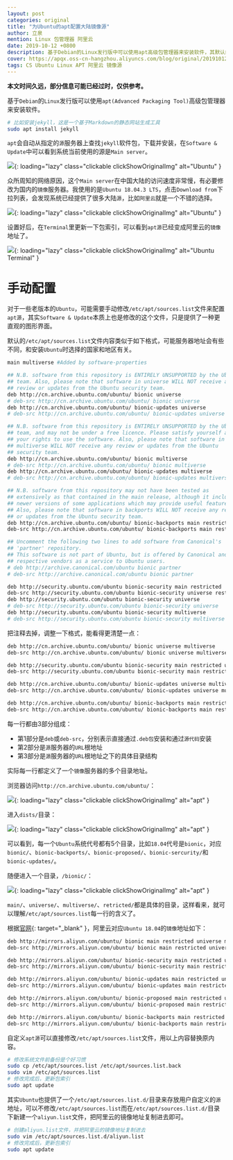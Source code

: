 ```yaml
---
layout: post
categories: original
title: "为Ubuntu的apt配置大陆镜像源"
author: 立泉
mention: Linux 包管理器 阿里云
date: 2019-10-12 +0800
description: 基于Debian的Linux发行版中可以使用apt高级包管理器来安装软件，其默认的源在中国大陆的访问速度非常慢，所以有必要修改到最近的镜像源，阿里云提供的镜像是一个不错的选择。
cover: https://apqx.oss-cn-hangzhou.aliyuncs.com/blog/original/20191012/ubuntu_settings_apt_thumb.webp
tags: CS Ubuntu Linux APT 阿里云 镜像源
---
```


 **本文时间久远，部分信息可能已经过时，仅供参考。**

基于`Debian`的`Linux`发行版可以使用`apt(Advanced Packaging Tool)`高级包管理器来安装软件。

```sh
# 比如安装jekyll，这是一个基于Markdown的静态网站生成工具
sudo apt install jekyll
```

`apt`会自动从指定的`源`服务器上查找`jekyll`软件包，下载并安装，在`Software & Update`中可以看到系统当前使用的源是`Main server`。

![](https://apqx.oss-cn-hangzhou.aliyuncs.com/blog/original/20191012/ubuntu_settings_apt_thumb.webp){: loading="lazy" class="clickable clickShowOriginalImg" alt="Ubuntu" }

众所周知的网络原因，这个`Main server`在中国大陆的访问速度非常慢，有必要修改为国内的`镜像`服务器。我使用的是`Ubuntu 18.04.3 LTS`，点击`Download from`下拉列表，会发现系统已经提供了很多大陆`源`，比如`阿里云`就是一个不错的选择。

![](https://apqx.oss-cn-hangzhou.aliyuncs.com/blog/original/20191012/ubuntu_settings_apt_source.webp){: loading="lazy" class="clickable clickShowOriginalImg" alt="Ubuntu" }

设置好后，在`Terminal`里更新一下包索引，可以看到`apt源`已经变成阿里云的`镜像`地址了。

![](https://apqx.oss-cn-hangzhou.aliyuncs.com/blog/original/20191012/ubuntu_terminal_apt_update_thumb.webp){: loading="lazy" class="clickable clickShowOriginalImg" alt="Ubuntu Terminal" }

# 手动配置

对于一些老版本的`Ubuntu`，可能需要手动修改`/etc/apt/sources.list`文件来配置`apt源`，其实`Software & Update`本质上也是修改的这个文件，只是提供了一种更直观的图形界面。

默认的`/etc/apt/sources.list`文件内容类似于如下格式，可能服务器地址会有些不同，和安装`Ubuntu`时选择的国家和地区有关。

```sh
main multiverse #Added by software-properties

## N.B. software from this repository is ENTIRELY UNSUPPORTED by the Ubuntu
## team. Also, please note that software in universe WILL NOT receive any
## review or updates from the Ubuntu security team.
deb http://cn.archive.ubuntu.com/ubuntu/ bionic universe
# deb-src http://cn.archive.ubuntu.com/ubuntu/ bionic universe
deb http://cn.archive.ubuntu.com/ubuntu/ bionic-updates universe
# deb-src http://cn.archive.ubuntu.com/ubuntu/ bionic-updates universe

## N.B. software from this repository is ENTIRELY UNSUPPORTED by the Ubuntu 
## team, and may not be under a free licence. Please satisfy yourself as to 
## your rights to use the software. Also, please note that software in 
## multiverse WILL NOT receive any review or updates from the Ubuntu
## security team.
deb http://cn.archive.ubuntu.com/ubuntu/ bionic multiverse
# deb-src http://cn.archive.ubuntu.com/ubuntu/ bionic multiverse
deb http://cn.archive.ubuntu.com/ubuntu/ bionic-updates multiverse
# deb-src http://cn.archive.ubuntu.com/ubuntu/ bionic-updates multiverse

## N.B. software from this repository may not have been tested as
## extensively as that contained in the main release, although it includes
## newer versions of some applications which may provide useful features.
## Also, please note that software in backports WILL NOT receive any review
## or updates from the Ubuntu security team.
deb http://cn.archive.ubuntu.com/ubuntu/ bionic-backports main restricted universe multiverse
deb-src http://cn.archive.ubuntu.com/ubuntu/ bionic-backports main restricted universe multiverse #Added by software-properties

## Uncomment the following two lines to add software from Canonical's
## 'partner' repository.
## This software is not part of Ubuntu, but is offered by Canonical and the
## respective vendors as a service to Ubuntu users.
# deb http://archive.canonical.com/ubuntu bionic partner
# deb-src http://archive.canonical.com/ubuntu bionic partner

deb http://security.ubuntu.com/ubuntu bionic-security main restricted
deb-src http://security.ubuntu.com/ubuntu bionic-security universe restricted main multiverse #Added by software-properties
deb http://security.ubuntu.com/ubuntu bionic-security universe
# deb-src http://security.ubuntu.com/ubuntu bionic-security universe
deb http://security.ubuntu.com/ubuntu bionic-security multiverse
# deb-src http://security.ubuntu.com/ubuntu bionic-security multiverse
```

把注释去掉，调整一下格式，能看得更清楚一点：

```sh
deb http://cn.archive.ubuntu.com/ubuntu/ bionic universe multiverse
deb-src http://cn.archive.ubuntu.com/ubuntu/ bionic universe multiverse

deb http://security.ubuntu.com/ubuntu bionic-security main restricted universe multiverse
deb-src http://security.ubuntu.com/ubuntu bionic-security main restricted universe multiverse 

deb http://cn.archive.ubuntu.com/ubuntu/ bionic-updates universe multiverse
deb-src http://cn.archive.ubuntu.com/ubuntu/ bionic-updates universe multiverse

deb http://cn.archive.ubuntu.com/ubuntu/ bionic-backports main restricted universe multiverse
deb-src http://cn.archive.ubuntu.com/ubuntu/ bionic-backports main restricted universe multiverse
```

每一行都由3部分组成：

* 第1部分是`deb`或`deb-src`，分别表示直接通过`.deb包`安装和通过`源代码`安装
* 第2部分是`源`服务器的`URL`根地址
* 第3部分是`源`服务器的`URL`根地址之下的具体目录结构

实际每一行都定义了一个`镜像`服务器的多个目录地址。

浏览器访问`http://cn.archive.ubuntu.com/ubuntu/`：

![](https://apqx.oss-cn-hangzhou.aliyuncs.com/blog/original/20191012/ubuntu_apt_cnserver_root.jpg){: loading="lazy" class="clickable clickShowOriginalImg" alt="apt" }

进入`dists/`目录：

![](https://apqx.oss-cn-hangzhou.aliyuncs.com/blog/original/20191012/ubuntu_apt_cnserver_dists.jpg){: loading="lazy" class="clickable clickShowOriginalImg" alt="apt" }

可以看到，每一个`Ubuntu`系统代号都有5个目录，比如`18.04`代号是`bionic`，对应`bionic/`、`bionic-backports/`、`bionic-proposed/`、`bionic-sercurity/`和`bionic-updates/`。

随便进入一个目录，`/bionic/`：

![](https://apqx.oss-cn-hangzhou.aliyuncs.com/blog/original/20191012/ubuntu_apt_cnserver_bionic.jpg){: loading="lazy" class="clickable clickShowOriginalImg" alt="apt" }

`main/`、`universe/`、`multiverse/`、`retricted/`都是具体的目录，这样看来，就可以理解`/etc/apt/sources.list`每一行的含义了。

根据[官网](https://developer.aliyun.com/mirror/){: target="_blank" }，阿里云对应`Ubuntu 18.04`的`镜像`地址如下：

```sh
deb http://mirrors.aliyun.com/ubuntu/ bionic main restricted universe multiverse
deb-src http://mirrors.aliyun.com/ubuntu/ bionic main restricted universe multiverse

deb http://mirrors.aliyun.com/ubuntu/ bionic-security main restricted universe multiverse
deb-src http://mirrors.aliyun.com/ubuntu/ bionic-security main restricted universe multiverse

deb http://mirrors.aliyun.com/ubuntu/ bionic-updates main restricted universe multiverse
deb-src http://mirrors.aliyun.com/ubuntu/ bionic-updates main restricted universe multiverse

deb http://mirrors.aliyun.com/ubuntu/ bionic-proposed main restricted universe multiverse
deb-src http://mirrors.aliyun.com/ubuntu/ bionic-proposed main restricted universe multiverse

deb http://mirrors.aliyun.com/ubuntu/ bionic-backports main restricted universe multiverse
deb-src http://mirrors.aliyun.com/ubuntu/ bionic-backports main restricted universe multiverse
```

自定义`apt源`可以直接修改`/etc/apt/sources.list`文件，用以上内容替换原内容。

```sh
# 修改系统文件前备份是个好习惯
sudo cp /etc/apt/sources.list /etc/apt/sources.list.back
sudo vim /etc/apt/sources.list
# 修改完成后，更新包索引
sudo apt update
```

其实`Ubuntu`也提供了一个`/etc/apt/sources.list.d/`目录来存放用户自定义的`源`地址，可以不修改`/etc/apt/sources.list`而在`/etc/apt/sources.list.d/`目录下新建一个`aliyun.list`文件，把阿里云的镜像地址复制进去即可。

```sh
# 创建aliyun.list文件，并把阿里云的镜像地址复制进去
sudo vim /etc/apt/sources.list.d/aliyun.list
# 修改完成后，更新包索引
sudo apt update
```